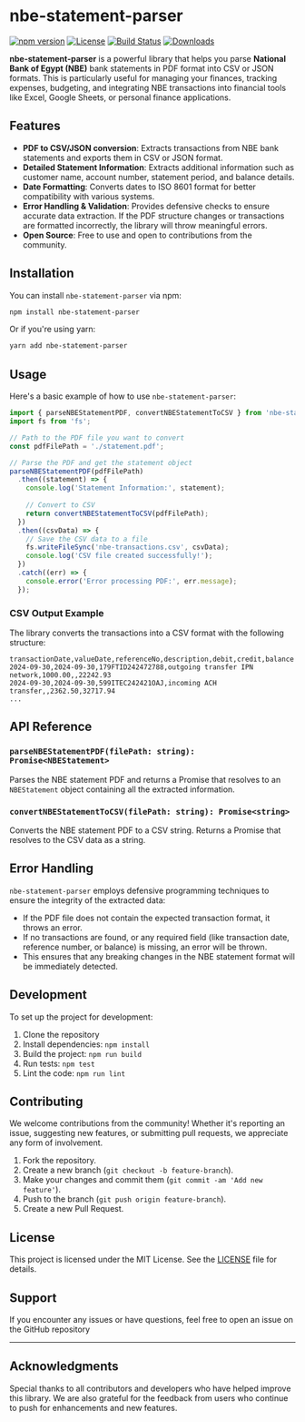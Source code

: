 # nbe-statement-parser

[![npm version](https://img.shields.io/npm/v/nbe-statement-parser)](https://www.npmjs.com/package/nbe-statement-parser)
[![License](https://img.shields.io/npm/l/nbe-statement-parser)](LICENSE)
[![Build Status](https://img.shields.io/github/workflow/status/yourusername/nbe-statement-parser/Node.js%20CI)](https://github.com/yourusername/nbe-statement-parser/actions)
[![Downloads](https://img.shields.io/npm/dt/nbe-statement-parser)](https://www.npmjs.com/package/nbe-statement-parser)

**nbe-statement-parser** is a powerful library that helps you parse **National Bank of Egypt (NBE)** bank statements in PDF format into CSV or JSON formats. This is particularly useful for managing your finances, tracking expenses, budgeting, and integrating NBE transactions into financial tools like Excel, Google Sheets, or personal finance applications.

## Features

- **PDF to CSV/JSON conversion**: Extracts transactions from NBE bank statements and exports them in CSV or JSON format.
- **Detailed Statement Information**: Extracts additional information such as customer name, account number, statement period, and balance details.
- **Date Formatting**: Converts dates to ISO 8601 format for better compatibility with various systems.
- **Error Handling & Validation**: Provides defensive checks to ensure accurate data extraction. If the PDF structure changes or transactions are formatted incorrectly, the library will throw meaningful errors.
- **Open Source**: Free to use and open to contributions from the community.

## Installation

You can install `nbe-statement-parser` via npm:

```bash
npm install nbe-statement-parser
```

Or if you're using yarn:

```bash
yarn add nbe-statement-parser
```

## Usage

Here's a basic example of how to use `nbe-statement-parser`:

```typescript
import { parseNBEStatementPDF, convertNBEStatementToCSV } from 'nbe-statement-parser';
import fs from 'fs';

// Path to the PDF file you want to convert
const pdfFilePath = './statement.pdf';

// Parse the PDF and get the statement object
parseNBEStatementPDF(pdfFilePath)
  .then((statement) => {
    console.log('Statement Information:', statement);
    
    // Convert to CSV
    return convertNBEStatementToCSV(pdfFilePath);
  })
  .then((csvData) => {
    // Save the CSV data to a file
    fs.writeFileSync('nbe-transactions.csv', csvData);
    console.log('CSV file created successfully!');
  })
  .catch((err) => {
    console.error('Error processing PDF:', err.message);
  });
```

### CSV Output Example

The library converts the transactions into a CSV format with the following structure:

```
transactionDate,valueDate,referenceNo,description,debit,credit,balance
2024-09-30,2024-09-30,179FTID242472788,outgoing transfer IPN network,1000.00,,22242.93
2024-09-30,2024-09-30,599ITEC242421OAJ,incoming ACH transfer,,2362.50,32717.94
...
```

## API Reference

### `parseNBEStatementPDF(filePath: string): Promise<NBEStatement>`

Parses the NBE statement PDF and returns a Promise that resolves to an `NBEStatement` object containing all the extracted information.

### `convertNBEStatementToCSV(filePath: string): Promise<string>`

Converts the NBE statement PDF to a CSV string. Returns a Promise that resolves to the CSV data as a string.

## Error Handling

`nbe-statement-parser` employs defensive programming techniques to ensure the integrity of the extracted data:

- If the PDF file does not contain the expected transaction format, it throws an error.
- If no transactions are found, or any required field (like transaction date, reference number, or balance) is missing, an error will be thrown.
- This ensures that any breaking changes in the NBE statement format will be immediately detected.

## Development

To set up the project for development:

1. Clone the repository
2. Install dependencies: `npm install`
3. Build the project: `npm run build`
4. Run tests: `npm test`
5. Lint the code: `npm run lint`

## Contributing

We welcome contributions from the community! Whether it's reporting an issue, suggesting new features, or submitting pull requests, we appreciate any form of involvement.

1. Fork the repository.
2. Create a new branch (`git checkout -b feature-branch`).
3. Make your changes and commit them (`git commit -am 'Add new feature'`).
4. Push to the branch (`git push origin feature-branch`).
5. Create a new Pull Request.

## License

This project is licensed under the MIT License. See the [LICENSE](LICENSE) file for details.

## Support

If you encounter any issues or have questions, feel free to open an issue on the GitHub repository

---

## Acknowledgments

Special thanks to all contributors and developers who have helped improve this library. We are also grateful for the feedback from users who continue to push for enhancements and new features.